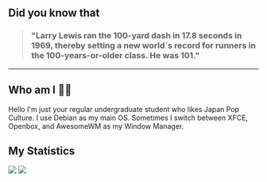 ## Did you know that

<h3>
  <blockquote>
<!--START_SECTION:debris-->                                                           
"Larry Lewis ran the 100-yard dash in 17.8 seconds in 1969, thereby setting a new world`s record for runners in the 100-years-or-older class. He was 101."
<!--END_SECTION:debris-->
  </blockquote>
</h3>

-----

## Who am I 👨‍🎓

Hello I'm just your regular undergraduate student who likes Japan Pop Culture. I use Debian as my main OS. Sometimes I switch between XFCE, Openbox, and AwesomeWM as my Window Manager.

## My Statistics

<img src="https://github-readme-stats.vercel.app/api?show_icons=true&hide=issues&username=ekickx"> <img src="https://github-readme-stats.vercel.app/api/top-langs/?layout=compact&username=ekickx">
